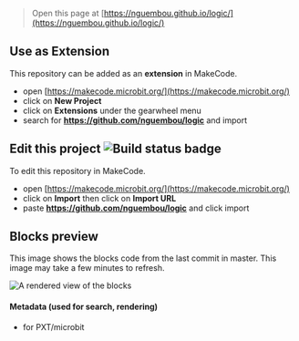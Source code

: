 
> Open this page at [https://nguembou.github.io/logic/](https://nguembou.github.io/logic/)

## Use as Extension

This repository can be added as an **extension** in MakeCode.

* open [https://makecode.microbit.org/](https://makecode.microbit.org/)
* click on **New Project**
* click on **Extensions** under the gearwheel menu
* search for **https://github.com/nguembou/logic** and import

## Edit this project ![Build status badge](https://github.com/nguembou/logic/workflows/MakeCode/badge.svg)

To edit this repository in MakeCode.

* open [https://makecode.microbit.org/](https://makecode.microbit.org/)
* click on **Import** then click on **Import URL**
* paste **https://github.com/nguembou/logic** and click import

## Blocks preview

This image shows the blocks code from the last commit in master.
This image may take a few minutes to refresh.

![A rendered view of the blocks](https://github.com/nguembou/logic/raw/master/.github/makecode/blocks.png)

#### Metadata (used for search, rendering)

* for PXT/microbit
<script src="https://makecode.com/gh-pages-embed.js"></script><script>makeCodeRender("{{ site.makecode.home_url }}", "{{ site.github.owner_name }}/{{ site.github.repository_name }}");</script>
